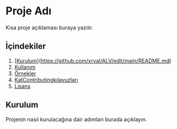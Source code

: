 # Proje Adı

Kısa proje açıklaması buraya yazılır.

## İçindekiler

1. [[Kurulum](#kurulum)](https://github.com/xryal/ALV/edit/main/README.md)
2. [Kullanım](#kullanım)
3. [Örnekler](#örnekler)
4. [KatContributingkılavuzları](#katkıda-bulunma)
5. [Lisans](#lisans)

## Kurulum

Projenin nasıl kurulacağına dair adımları burada açıklayın.
